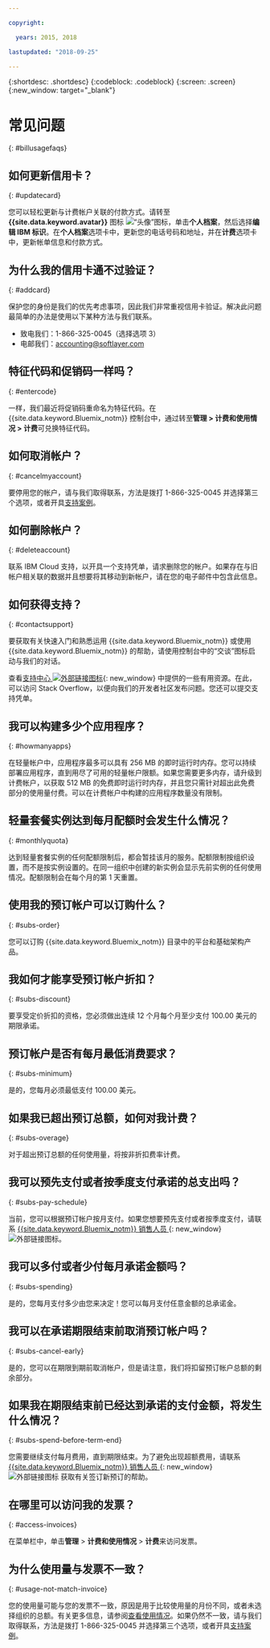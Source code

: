 ```yaml
---

copyright:

  years: 2015, 2018

lastupdated: "2018-09-25"

---
```


{:shortdesc: .shortdesc}
{:codeblock: .codeblock}
{:screen: .screen}
{:new_window: target="_blank"}

# 常见问题
{: #billusagefaqs} 

## 如何更新信用卡？
{: #updatecard}

您可以轻松更新与计费帐户关联的付款方式。请转至 **{{site.data.keyword.avatar}}** 图标 ![“头像”图标](../icons/i-avatar-icon.svg)，单击**个人档案**，然后选择**编辑 IBM 标识**。在**个人档案**选项卡中，更新您的电话号码和地址，并在**计费**选项卡中，更新帐单信息和付款方式。 

## 为什么我的信用卡通不过验证？
{: #addcard}

保护您的身份是我们的优先考虑事项，因此我们非常重视信用卡验证。解决此问题最简单的办法是使用以下某种方法与我们联系。  

   * 致电我们：1-866-325-0045（选择选项 3）
   * 电邮我们：accounting@softlayer.com

## 特征代码和促销码一样吗？ 
{: #entercode}

一样，我们最近将促销码重命名为特征代码。在 {{site.data.keyword.Bluemix_notm}} 控制台中，通过转至**管理 > 计费和使用情况 > 计费**可兑换特征代码。 

## 如何取消帐户？
{: #cancelmyaccount}

要停用您的帐户，请与我们取得联系，方法是拨打 1-866-325-0045 并选择第三个选项，或者开具[支持案例](/docs/get-support/howtogetsupport.html#open-ticket)。 

## 如何删除帐户？
{: #deleteaccount}

联系 IBM Cloud 支持，以开具一个支持凭单，请求删除您的帐户。如果存在与旧帐户相关联的数据并且想要将其移动到新帐户，请在您的电子邮件中包含此信息。

## 如何获得支持？
{: #contactsupport}

要获取有关快速入门和熟悉运用 {{site.data.keyword.Bluemix_notm}} 或使用 {{site.data.keyword.Bluemix_notm}} 的帮助，请使用控制台中的“交谈”图标启动与我们的对话。 

查看[支持中心 ![外部链接图标](../icons/launch-glyph.svg)](https://console.bluemix.net/unifiedsupport/supportcenter){: new_window} 中提供的一些有用资源。在此，可以访问 Stack Overflow，以便向我们的开发者社区发布问题。您还可以提交支持凭单。  

## 我可以构建多少个应用程序？
{: #howmanyapps}

在轻量帐户中，应用程序最多可以具有 256 MB 的即时运行时内存。您可以持续部署应用程序，直到用尽了可用的轻量帐户限额。如果您需要更多内存，请升级到计费帐户，以获取 512 MB 的免费即时运行时内存，并且您只需针对超出此免费部分的使用量付费。可以在计费帐户中构建的应用程序数量没有限制。

## 轻量套餐实例达到每月配额时会发生什么情况？
{: #monthlyquota}

达到轻量套餐实例的任何配额限制后，都会暂挂该月的服务。配额限制按组织设置，而不是按实例设置的。在同一组织中创建的新实例会显示先前实例的任何使用情况。配额限制会在每个月的第 1 天重置。

## 使用我的预订帐户可以订购什么？ 
{: #subs-order}

您可以订购 {{site.data.keyword.Bluemix_notm}} 目录中的平台和基础架构产品。

## 我如何才能享受预订帐户折扣？ 
{: #subs-discount}

要享受定价折扣的资格，您必须做出连续 12 个月每个月至少支付 100.00 美元的期限承诺。 

## 预订帐户是否有每月最低消费要求？ 
{: #subs-minimum}

是的，您每月必须最低支付 100.00 美元。

## 如果我已超出预订总额，如何对我计费？
{: #subs-overage}

对于超出预订总额的任何使用量，将按非折扣费率计费。

## 我可以预先支付或者按季度支付承诺的总支出吗？
{: #subs-pay-schedule}

当前，您可以根据预订帐户按月支付。如果您想要预先支付或者按季度支付，请联系 [{{site.data.keyword.Bluemix_notm}} 销售人员 ](https://www.ibm.com/cloud-computing/bluemix/contact-us){: new_window} ![外部链接图标](../icons/launch-glyph.svg)。

## 我可以多付或者少付每月承诺金额吗？  
{: #subs-spending}

是的，您每月支付多少由您来决定！您可以每月支付任意金额的总承诺金。 

## 我可以在承诺期限结束前取消预订帐户吗？  
{: #subs-cancel-early}

是的，您可以在期限到期前取消帐户，但是请注意，我们将扣留预订帐户总额的剩余部分。 

## 如果我在期限结束前已经达到承诺的支付金额，将发生什么情况？  
{: #subs-spend-before-term-end}

您需要继续支付每月费用，直到期限结束。为了避免出现超额费用，请联系 [{{site.data.keyword.Bluemix_notm}} 销售人员 ](https://www.ibm.com/cloud-computing/bluemix/contact-us){: new_window} ![外部链接图标](../icons/launch-glyph.svg) 获取有关签订新预订的帮助。 

## 在哪里可以访问我的发票？
{: #access-invoices}

在菜单栏中，单击**管理** > **计费和使用情况** > **计费**来访问发票。

## 为什么使用量与发票不一致？
{: #usage-not-match-invoice}

您的使用量可能与您的发票不一致，原因是用于比较使用量的月份不同，或者未选择组织的总额。有关更多信息，请参阅[查看使用情况](/docs/billing-usage/viewing_usage.html#viewingusage)。如果仍然不一致，请与我们取得联系，方法是拨打 1-866-325-0045 并选择第三个选项，或者开具[支持案例](/docs/get-support/howtogetsupport.html#open-ticket)。















